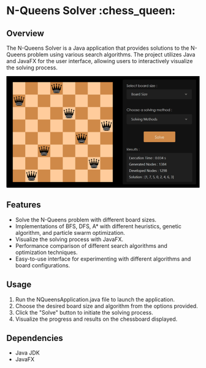# N-Queens Solver :chess_queen:

## Overview
The N-Queens Solver is a Java application that provides solutions to the N-Queens problem using various search algorithms. The project utilizes Java and JavaFX for the user interface, allowing users to interactively visualize the solving process.

![Interface Screenshot](src/main/resources/com/example/nqueens/solution.png)


## Features
- Solve the N-Queens problem with different board sizes.
- Implementations of BFS, DFS, A* with different heuristics, genetic algorithm, and particle swarm optimization.
- Visualize the solving process with JavaFX.
- Performance comparison of different search algorithms and optimization techniques.
- Easy-to-use interface for experimenting with different algorithms and board configurations.

## Usage
1. Run the NQueensApplication.java file to launch the application.
2. Choose the desired board size and algorithm from the options provided.
3. Click the "Solve" button to initiate the solving process.
4. Visualize the progress and results on the chessboard displayed.

## Dependencies
- Java JDK 
- JavaFX 
